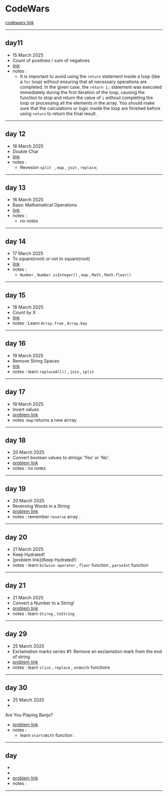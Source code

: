# CodeWars

[codewars link ](https://www.codewars.com)

---

## day11

- 15 March 2025
- Count of positives / sum of negatives
- [link](https://www.codewars.com/kata/576bb71bbbcf0951d5000044)
- notes :
  - It is important to avoid using the `return` statement inside a loop (like a `for` loop) without ensuring that all necessary operations are completed. In the given case, the `return i;` statement was executed immediately during the first iteration of the loop, causing the function to stop and return the value of `i` without completing the loop or processing all the elements in the array. You should make sure that the calculations or logic inside the loop are finished before using `return` to return the final result.

---

## day 12

- 16 March 2025
- Double Char
- [link](https://www.codewars.com/kata/56b1f01c247c01db92000076)
- notes :
  - Revesion `split ` , `map` , `join` , `replace`;

---

## day 13

- 16 March 2025
- Basic Mathematical Operations
- [link](https://www.codewars.com/kata/57356c55867b9b7a60000bd7/javascript)
- notes :
  - no notes

---

## day 14

- 17 March 2025
- To square(root) or not to square(root)
- [link](https://www.codewars.com/kata/57f6ad55cca6e045d2000627/javascript)
- notes :
  - `Number` , `Number.isInteger()` , `map` , `Math` , `Math.floor()`

---

## day 15

- 18 March 2025
- Count by X
- [link](https://www.codewars.com/kata/5513795bd3fafb56c200049e/javascript)
- notes : Learn `Array.from` , `Array.key`

---

## day 16

- 19 March 2025
- Remove String Spaces
- [link](https://www.codewars.com/kata/57eae20f5500ad98e50002c5/javascript)
- notes : learn `replaceAll()` , `join` , `split`

---

## day 17

- 19 March 2025
- Invert values
- [problem link](https://www.codewars.com/kata/5899dc03bc95b1bf1b0000ad/train/javascript)
- notes :`map` returns a new arrray

---

## day 18

- 20 March 2025
- Convert boolean values to strings 'Yes' or 'No'.
- [problem link](https://www.codewars.com/kata/53369039d7ab3ac506000467/javascript)
- notes : no notes

---

## day 19

- 20 March 2025
- Reversing Words in a String
- [problem link](https://www.codewars.com/kata/57a55c8b72292d057b000594/javascript)
- notes : remember `reverse` array .

---

## day 20

- 21 March 2025
- Keep Hydrated!
- [problem link](Keep Hydrated!)
- notes : learn `bitwise operator` , `floor` function , `parseInt` function

---

## day 21

- 21 March 2025
- Convert a Number to a String!
- [problem link](https://www.codewars.com/kata/5265326f5fda8eb1160004c8/javascript)
- notes : learn `Stirng` , `toString`

---

## day 29

- 25 March 2025
- Exclamation marks series #1: Remove an exclamation mark from the end of string
- [problem link](https://www.codewars.com/kata/57fae964d80daa229d000126/javascript)
- notes :
  learn `slice` , `replace` , `endwith` functions

---

## day 30

- 25 March 2025
- 
Are You Playing Banjo?

- [problem link](https://www.codewars.com/kata/53af2b8861023f1d88000832/javascript)
- notes :
  * learn `startsWith` function .     
---

## day

-
-
- [problem link]()
- notes :

---
